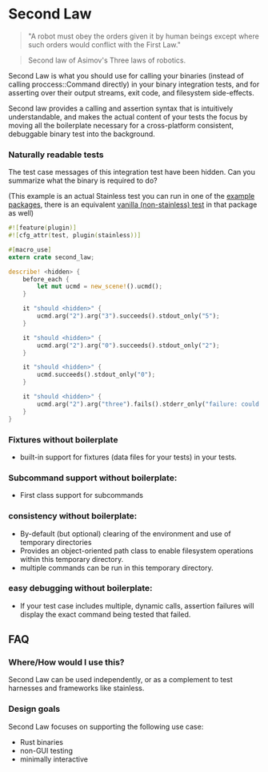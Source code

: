 # Second Law

> "A robot must obey the orders given it by human beings except where such orders would conflict with the First Law."

> Second law of Asimov's Three laws of robotics.

Second Law is what you should use for calling your binaries (instead of calling proccess::Command directly) in your binary integration tests, and for asserting over their output streams, exit code, and filesystem side-effects.

Second law provides a calling and assertion syntax that is intuitively understandable, and makes the actual content of your tests the focus by moving all the boilerplate necessary for a cross-platform consistent, debuggable binary test into the background. 

### Naturally readable tests

The test case messages of this integration test have been hidden. Can you summarize what the binary is required to do?

(This example is an actual Stainless test you can run in one of the [example packages](https://github.com/nathanross/second_law/tree/master/examples/01-simple), there is an equivalent [vanilla (non-stainless) test](https://github.com/nathanross/second_law/blob/master/examples/01-simple/tests/test_basic.rs) in that package as well)

```rust
#![feature(plugin)]
#![cfg_attr(test, plugin(stainless))]

#[macro_use]
extern crate second_law;

describe! <hidden> {
    before_each {
        let mut ucmd = new_scene!().ucmd();
    }

    it "should <hidden>" {
        ucmd.arg("2").arg("3").succeeds().stdout_only("5");
    }

    it "should <hidden>" {
        ucmd.arg("2").arg("0").succeeds().stdout_only("2");        
    }

    it "should <hidden>" {
        ucmd.succeeds().stdout_only("0");        
    }

    it "should <hidden>" {
        ucmd.arg("2").arg("three").fails().stderr_only("failure: could not parse argument 'three'");
    }
}
```

### Fixtures without boilerplate

* built-in support for fixtures (data files for your tests) in your tests.

### Subcommand support without boilerplate:

* First class support for subcommands

### consistency without boilerplate:

* By-default (but optional) clearing of the environment and use of temporary directories
* Provides an object-oriented path class to enable filesystem operations within this temporary directory.
* multiple commands can be run in this temporary directory.

### easy debugging without boilerplate:

* If your test case includes multiple, dynamic calls, assertion failures will display the exact command being tested that failed.

## FAQ

### Where/How would I use this?

Second Law can be used independently, or as a complement to test harnesses and frameworks like stainless.

### Design goals

Second Law focuses on supporting the following use case:

* Rust binaries
* non-GUI testing
* minimally interactive
